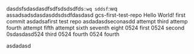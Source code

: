 dasdsfsdasdasdfsdfsdsdsdfds`:wq
sddsf`:wq
assadsadsdasdasddsdsdfdasdasd gcs-first-test-repo
Hello World! first commit
asdadsafirst test repo
asdadasdseconasdd attempt
third attemp
fourth attempt
fifth attempt
sixth
seventh
eight
0524 first
0524 second
0sdasdasd524 third
0524 fourth
0524 fourth




asdadasd






